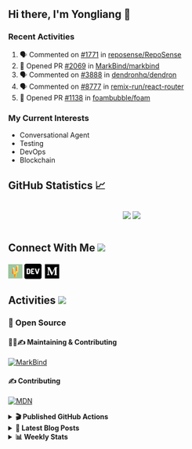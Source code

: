 ## Hi there, I'm Yongliang 👋

### Recent Activities

<!--START_SECTION:activity-->
1. 🗣 Commented on [#1771](https://github.com/reposense/RepoSense/issues/1771) in [reposense/RepoSense](https://github.com/reposense/RepoSense)
2. 💪 Opened PR [#2069](https://github.com/MarkBind/markbind/pull/2069) in [MarkBind/markbind](https://github.com/MarkBind/markbind)
3. 🗣 Commented on [#3888](https://github.com/dendronhq/dendron/issues/3888) in [dendronhq/dendron](https://github.com/dendronhq/dendron)
4. 🗣 Commented on [#8777](https://github.com/remix-run/react-router/issues/8777) in [remix-run/react-router](https://github.com/remix-run/react-router)
5. 💪 Opened PR [#1138](https://github.com/foambubble/foam/pull/1138) in [foambubble/foam](https://github.com/foambubble/foam)
<!--END_SECTION:activity-->

### My Current Interests

- Conversational Agent
- Testing
- DevOps
- Blockchain

## GitHub Statistics :chart_with_upwards_trend:
<div align="center">
<div style="display: flex; align-items: center; justify-content: center;">

[![](https://github-readme-stats-tlylt.vercel.app/api?username=tlylt&show_icons=true&theme=tokyonight&hide_border=true&locale=en)](https://github.com/tlylt)
[![](https://github-readme-streak-stats.herokuapp.com/?user=tlylt&theme=tokyonight&hide_border=true)](https://github.com/tlylt)
</div>
</div>

## Connect With Me <img src="https://media.giphy.com/media/2wh5K5yE3ulp3xgYcG/giphy-downsized.gif" width="30">

<a href="https://www.yongliangliu.com/" target="_blank"><img align="center" src="static/site-icon.png" alt="yongliangliu.com" height="29" width="29" /></a>
<a href="https://dev.to/tlylt" target="_blank"><img align="center" src="static/dev-badge.svg" alt="dev.to/tlylt" height="35" width="35" /></a>
<a href="https://tlylt.medium.com" target="_blank"><img align="center" src="static/medium.png" alt="tlylt.medium.com" height="35" width="35" /></a>

## Activities <img src="https://media.giphy.com/media/WUlplcMpOCEmTGBtBW/giphy.gif" width="30">

### 🔭 Open Source

#### 👷‍♂️✍️ Maintaining & Contributing
[![MarkBind](https://github-readme-stats-tlylt.vercel.app/api/pin/?username=markbind&repo=markbind)](https://github.com/MarkBind/markbind)

#### ✍️ Contributing
[![MDN](https://github-readme-stats-tlylt.vercel.app/api/pin/?username=mdn&repo=content)](https://github.com/mdn/content)

<details>
<summary> <b>🎬 Published GitHub Actions </b> </summary>

[![install-graphviz](https://github-readme-stats-tlylt.vercel.app/api/pin/?username=tlylt&repo=install-graphviz)](https://github.com/tlylt/install-graphviz)

[![reposense-action](https://github-readme-stats-tlylt.vercel.app/api/pin/?username=tlylt&repo=reposense-action)](https://github.com/tlylt/reposense-action)

[![markbin-action](https://github-readme-stats-tlylt.vercel.app/api/pin/?username=markbind&repo=markbind-action)](https://github.com/MarkBind/markbind-action)

</details>

<details>
<summary> <b>📕 Latest Blog Posts</b> </summary>

<!-- BLOG-POST-LIST:START -->
- [Creating a regex-based Markdown parser in TypeScript](https://www.yongliangliu.com/blog/rmark/)
- [Create VSCode Snippets for Markdown Blog Workflows](https://www.yongliangliu.com/blog/vscode-snippets/)
- [My Journey into Open Source](https://www.yongliangliu.com/blog/my-journey-into-open-source/)
- [Resources for Orbital CP2106 Independent Software Development Project](https://www.yongliangliu.com/blog/orbital-prep/)
- [A Brief Description of Ransomware Attacks](https://www.yongliangliu.com/blog/ransomware-essay/)
<!-- BLOG-POST-LIST:END -->

</details>

<details>
<summary> <b>📊 Weekly Stats</b> </summary>

<!--START_SECTION:waka-->
![Code Time](http://img.shields.io/badge/Code%20Time-716%20hrs%2014%20mins-blue)

**🐱 My GitHub Data** 

> 🏆 82 Contributions in the Year 2023
 > 
> 📦 334.1 kB Used in GitHub's Storage 
 > 
> 🚫 Not Opted to Hire
 > 
> 📜 146 Public Repositories 
 > 
> 🔑 26 Private Repositories  
 > 
**I'm an Early 🐤** 

```text
🌞 Morning    295 commits    ███████░░░░░░░░░░░░░░░░░░   31.18% 
🌆 Daytime    221 commits    █████░░░░░░░░░░░░░░░░░░░░   23.36% 
🌃 Evening    359 commits    █████████░░░░░░░░░░░░░░░░   37.95% 
🌙 Night      71 commits     ██░░░░░░░░░░░░░░░░░░░░░░░   7.51%

```
📅 **I'm Most Productive on Friday** 

```text
Monday       110 commits    ███░░░░░░░░░░░░░░░░░░░░░░   11.63% 
Tuesday      87 commits     ██░░░░░░░░░░░░░░░░░░░░░░░   9.2% 
Wednesday    159 commits    ████░░░░░░░░░░░░░░░░░░░░░   16.81% 
Thursday     137 commits    ███░░░░░░░░░░░░░░░░░░░░░░   14.48% 
Friday       204 commits    █████░░░░░░░░░░░░░░░░░░░░   21.56% 
Saturday     134 commits    ███░░░░░░░░░░░░░░░░░░░░░░   14.16% 
Sunday       115 commits    ███░░░░░░░░░░░░░░░░░░░░░░   12.16%

```


📊 **This Week I Spent My Time On** 

```text
⌚︎ Time Zone: Asia/Singapore

💬 Programming Languages: 
Markdown                 20 hrs 8 mins       ████████████████░░░░░░░░░   64.65% 
TypeScript               5 hrs 52 mins       ████░░░░░░░░░░░░░░░░░░░░░   18.84% 
JavaScript               2 hrs 44 mins       ██░░░░░░░░░░░░░░░░░░░░░░░   8.81% 
JSON                     1 hr 43 mins        █░░░░░░░░░░░░░░░░░░░░░░░░   5.53% 
Other                    21 mins             ░░░░░░░░░░░░░░░░░░░░░░░░░   1.15%

```


 Last Updated on 15/01/2023 00:39:46 UTC
<!--END_SECTION:waka-->

</details>

